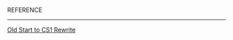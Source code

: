 REFERENCE
___

<a href="https://glitch.com/edit/#!/cs1-engine?path=src%2Fengine%2Fengine.js%3A1%3A0" rel="noreferrer noopener">Old Start to CS1 Rewrite</a>